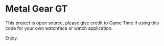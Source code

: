 # Metal Gear GT

This project is open source, please give credit to Game Time if using this code for your own watchface or watch application.

Enjoy.
